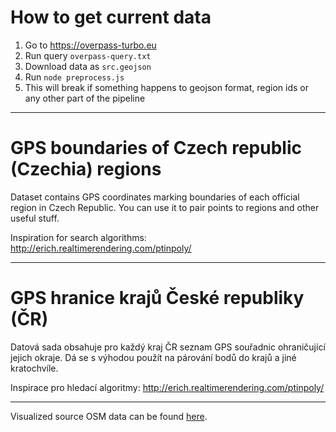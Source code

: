 # How to get current data
1. Go to https://overpass-turbo.eu
1. Run query `overpass-query.txt`
1. Download data as `src.geojson`
1. Run `node preprocess.js`
1. This will break if something happens to geojson format, region ids or any other part of the pipeline

---

# GPS boundaries of Czech republic (Czechia) regions

Dataset contains GPS coordinates marking boundaries of each official region in Czech Republic.
You can use it to pair points to regions and other useful stuff.

Inspiration for search algorithms: http://erich.realtimerendering.com/ptinpoly/

---

# GPS hranice krajů České republiky (ČR)

Datová sada obsahuje pro každý kraj ČR seznam GPS souřadnic ohraničující jejich okraje.
Dá se s výhodou použít na párování bodů do krajů a jiné kratochvíle.

Inspirace pro hledací algoritmy: http://erich.realtimerendering.com/ptinpoly/

---


Visualized source OSM data can be found [here](https://render.githubusercontent.com/view/geojson?url=https://raw.githubusercontent.com/JirkaChadima/cz-region-boundaries/master/src.geojson").
